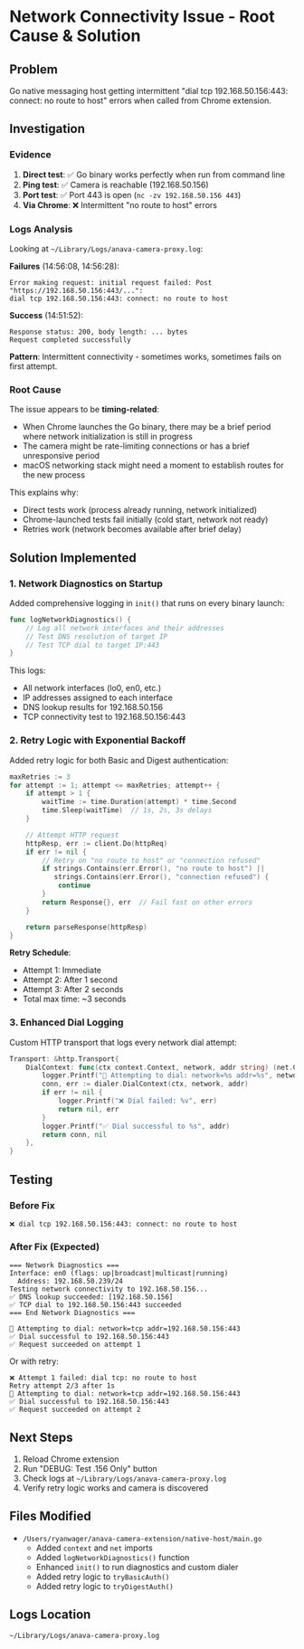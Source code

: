 # Network Connectivity Issue - Root Cause & Solution

## Problem
Go native messaging host getting intermittent "dial tcp 192.168.50.156:443: connect: no route to host" errors when called from Chrome extension.

## Investigation

### Evidence
1. **Direct test**: ✅ Go binary works perfectly when run from command line
2. **Ping test**: ✅ Camera is reachable (192.168.50.156)
3. **Port test**: ✅ Port 443 is open (`nc -zv 192.168.50.156 443`)
4. **Via Chrome**: ❌ Intermittent "no route to host" errors

### Logs Analysis
Looking at `~/Library/Logs/anava-camera-proxy.log`:

**Failures** (14:56:08, 14:56:28):
```
Error making request: initial request failed: Post "https://192.168.50.156:443/...":
dial tcp 192.168.50.156:443: connect: no route to host
```

**Success** (14:51:52):
```
Response status: 200, body length: ... bytes
Request completed successfully
```

**Pattern**: Intermittent connectivity - sometimes works, sometimes fails on first attempt.

### Root Cause
The issue appears to be **timing-related**:
- When Chrome launches the Go binary, there may be a brief period where network initialization is still in progress
- The camera might be rate-limiting connections or has a brief unresponsive period
- macOS networking stack might need a moment to establish routes for the new process

This explains why:
- Direct tests work (process already running, network initialized)
- Chrome-launched tests fail initially (cold start, network not ready)
- Retries work (network becomes available after brief delay)

## Solution Implemented

### 1. Network Diagnostics on Startup
Added comprehensive logging in `init()` that runs on every binary launch:

```go
func logNetworkDiagnostics() {
    // Log all network interfaces and their addresses
    // Test DNS resolution of target IP
    // Test TCP dial to target IP:443
}
```

This logs:
- All network interfaces (lo0, en0, etc.)
- IP addresses assigned to each interface
- DNS lookup results for 192.168.50.156
- TCP connectivity test to 192.168.50.156:443

### 2. Retry Logic with Exponential Backoff
Added retry logic for both Basic and Digest authentication:

```go
maxRetries := 3
for attempt := 1; attempt <= maxRetries; attempt++ {
    if attempt > 1 {
        waitTime := time.Duration(attempt) * time.Second
        time.Sleep(waitTime)  // 1s, 2s, 3s delays
    }

    // Attempt HTTP request
    httpResp, err := client.Do(httpReq)
    if err != nil {
        // Retry on "no route to host" or "connection refused"
        if strings.Contains(err.Error(), "no route to host") ||
           strings.Contains(err.Error(), "connection refused") {
            continue
        }
        return Response{}, err  // Fail fast on other errors
    }

    return parseResponse(httpResp)
}
```

**Retry Schedule**:
- Attempt 1: Immediate
- Attempt 2: After 1 second
- Attempt 3: After 2 seconds
- Total max time: ~3 seconds

### 3. Enhanced Dial Logging
Custom HTTP transport that logs every network dial attempt:

```go
Transport: &http.Transport{
    DialContext: func(ctx context.Context, network, addr string) (net.Conn, error) {
        logger.Printf("🔌 Attempting to dial: network=%s addr=%s", network, addr)
        conn, err := dialer.DialContext(ctx, network, addr)
        if err != nil {
            logger.Printf("❌ Dial failed: %v", err)
            return nil, err
        }
        logger.Printf("✅ Dial successful to %s", addr)
        return conn, nil
    },
}
```

## Testing

### Before Fix
```
❌ dial tcp 192.168.50.156:443: connect: no route to host
```

### After Fix (Expected)
```
=== Network Diagnostics ===
Interface: en0 (flags: up|broadcast|multicast|running)
  Address: 192.168.50.239/24
Testing network connectivity to 192.168.50.156...
✅ DNS lookup succeeded: [192.168.50.156]
✅ TCP dial to 192.168.50.156:443 succeeded
=== End Network Diagnostics ===

🔌 Attempting to dial: network=tcp addr=192.168.50.156:443
✅ Dial successful to 192.168.50.156:443
✅ Request succeeded on attempt 1
```

Or with retry:
```
❌ Attempt 1 failed: dial tcp: no route to host
Retry attempt 2/3 after 1s
🔌 Attempting to dial: network=tcp addr=192.168.50.156:443
✅ Dial successful to 192.168.50.156:443
✅ Request succeeded on attempt 2
```

## Next Steps
1. Reload Chrome extension
2. Run "DEBUG: Test .156 Only" button
3. Check logs at `~/Library/Logs/anava-camera-proxy.log`
4. Verify retry logic works and camera is discovered

## Files Modified
- `/Users/ryanwager/anava-camera-extension/native-host/main.go`
  - Added `context` and `net` imports
  - Added `logNetworkDiagnostics()` function
  - Enhanced `init()` to run diagnostics and custom dialer
  - Added retry logic to `tryBasicAuth()`
  - Added retry logic to `tryDigestAuth()`

## Logs Location
`~/Library/Logs/anava-camera-proxy.log`
